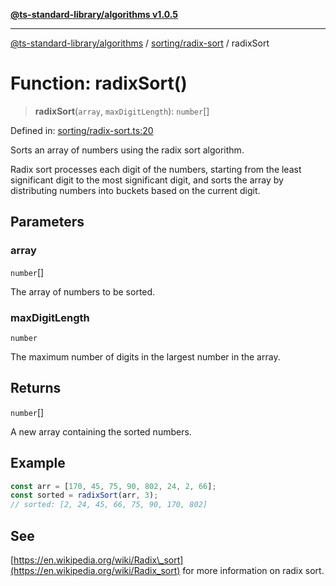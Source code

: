 [**@ts-standard-library/algorithms v1.0.5**](../../../README.md)

***

[@ts-standard-library/algorithms](../../../modules.md) / [sorting/radix-sort](../README.md) / radixSort

# Function: radixSort()

> **radixSort**(`array`, `maxDigitLength`): `number`[]

Defined in: [sorting/radix-sort.ts:20](https://github.com/gabaudette/ts-stdlib/blob/7333da76bc775fbabd0907ad8519b912cfc2fe26/packages/algorithms/src/sorting/radix-sort.ts#L20)

Sorts an array of numbers using the radix sort algorithm.

Radix sort processes each digit of the numbers, starting from the least significant digit
to the most significant digit, and sorts the array by distributing numbers into buckets
based on the current digit.

## Parameters

### array

`number`[]

The array of numbers to be sorted.

### maxDigitLength

`number`

The maximum number of digits in the largest number in the array.

## Returns

`number`[]

A new array containing the sorted numbers.

## Example

```typescript
const arr = [170, 45, 75, 90, 802, 24, 2, 66];
const sorted = radixSort(arr, 3);
// sorted: [2, 24, 45, 66, 75, 90, 170, 802]
```

## See

[https://en.wikipedia.org/wiki/Radix\_sort](https://en.wikipedia.org/wiki/Radix_sort) for more information on radix sort.
